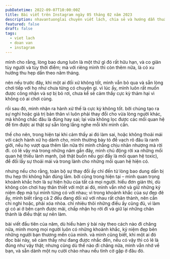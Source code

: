 ```yaml
---
pubDatetime: 2022-09-07T10:00:00Z
title: Bài viết trên Instagram ngày 05 tháng 02 năm 2023
description: nhavantuonglai chuyên viết lách, chia sẻ và hướng dẫn thuần thục khi thực hành viết lách qua những bài chia sẻ trên Instagram chính thức.
featured: false
draft: false
tags:
  - viet lach
  - doan van
  - instagram
---
```


mình cho rằng, lòng bao dung luôn là một thứ gì đó rất hữu hạn, và co giãn tùy người và tùy thời điểm; mà với riêng mình thì còn thêm nữa, là có xu hướng thu hẹp dần theo năm tháng.

nên nếu trước đây, khi một ai đối xử không tốt, mình vẫn bỏ qua và sẵn lòng chơi tiếp với họ như chưa từng có chuyện gì. vì lúc ấy, mình luôn rất muốn được công nhận và sợ bị bỏ rơi, chưa kể sẽ cảm thấy cực kỳ thảm hại vì không có ai chơi cùng.

rồi sau đó, mình nhận ra hành xử thế là cực kỳ không tốt. bởi chúng tạo ra sự nghi hoặc giá trị bản thân vì luôn phải thay đổi cho vừa lòng người khác, mà không chắc đâu là đúng hay sai; lại vừa không lọc được các mối quan hệ để tìm được ai thật sự sẵn lòng lắng nghe mỗi khi mình cần.

thế cho nên, trong hiện tại khi cảm thấy ai đó làm sai, hoặc không thoải mái với cách hành xử họ dành cho, mình thường bày tỏ để vạch rõ đâu là ranh giới, nếu họ vượt qua thêm lần nữa thì mình chẳng chịu nhân nhượng mà rời đi. có lẽ vậy mà trong những năm gần đây, mình chủ động rời xa những mối quan hệ thiếu lành mạnh, (sẽ thật buồn nếu gọi đấy là mối quan hệ toxic), để đối lấy sự thoải mái và trong lành cho những mối quan hệ hiện có.

nhưng nếu cho rằng, toàn bộ sự thay đổi ấy chỉ đến từ lòng bao dung dần bị thu hẹp thì không hẳn đúng lắm. bởi cũng trong hiện tại – mình quan trọng khoảnh khắc hơn là sự hiện hữu của tất cả mọi người. hiểu đơn giản thì, dù không còn chơi hay thân thiết với một ai đó, mình vẫn nhớ và giữ những kỷ niệm đẹp mà tụi mình từng có với nhau; vì trong khoảnh khắc của sự đẹp đẽ ấy, mình biết rằng cả 2 đều đang đối xử với nhau rất chân thành, nên cần chi nghi hoặc, phải xóa nhòa. chỉ nhiêu thôi những điều ấy cũng đủ, vì làm gì có ai ở bên cạnh được mãi, chấp nhận họ rời đi và giữ lại những chân thành là điều thật sự nên làm.

bài viết đầu tiên của năm, dù hiểu hàm ý bài này theo cách nào đi chăng nữa, mình mong mọi người luôn có những khoảnh khắc, kỷ niệm đẹp bên những người bạn thương mến của mình. và mình cũng biết, khi một ai đó đọc bài này, sẽ cảm thấy như đang được nhắc đến, nếu có vậy thì có lẽ là đúng như vậy thật; nhưng cũng dù thế nào đi chăng nữa, mình vẫn nhớ về bạn, và sẵn dành một nụ cười chào nhau nếu tình cờ gặp ở đâu đó.
